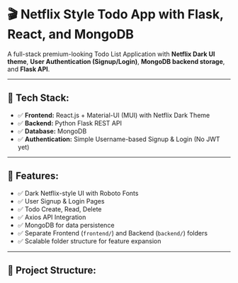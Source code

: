 # 🎬 Netflix Style Todo App with Flask, React, and MongoDB

A full-stack premium-looking Todo List Application with **Netflix Dark UI theme**, **User Authentication (Signup/Login)**, **MongoDB backend storage**, and **Flask API**.

---

## 📌 Tech Stack:

- ✅ **Frontend:** React.js + Material-UI (MUI) with Netflix Dark Theme  
- ✅ **Backend:** Python Flask REST API  
- ✅ **Database:** MongoDB  
- ✅ **Authentication:** Simple Username-based Signup & Login (No JWT yet)  

---

## 🎨 Features:

- ✅ Dark Netflix-style UI with Roboto Fonts  
- ✅ User Signup & Login Pages  
- ✅ Todo Create, Read, Delete  
- ✅ Axios API Integration  
- ✅ MongoDB for data persistence  
- ✅ Separate Frontend (`frontend/`) and Backend (`backend/`) folders  
- ✅ Scalable folder structure for feature expansion  

---

## 🚀 Project Structure:

